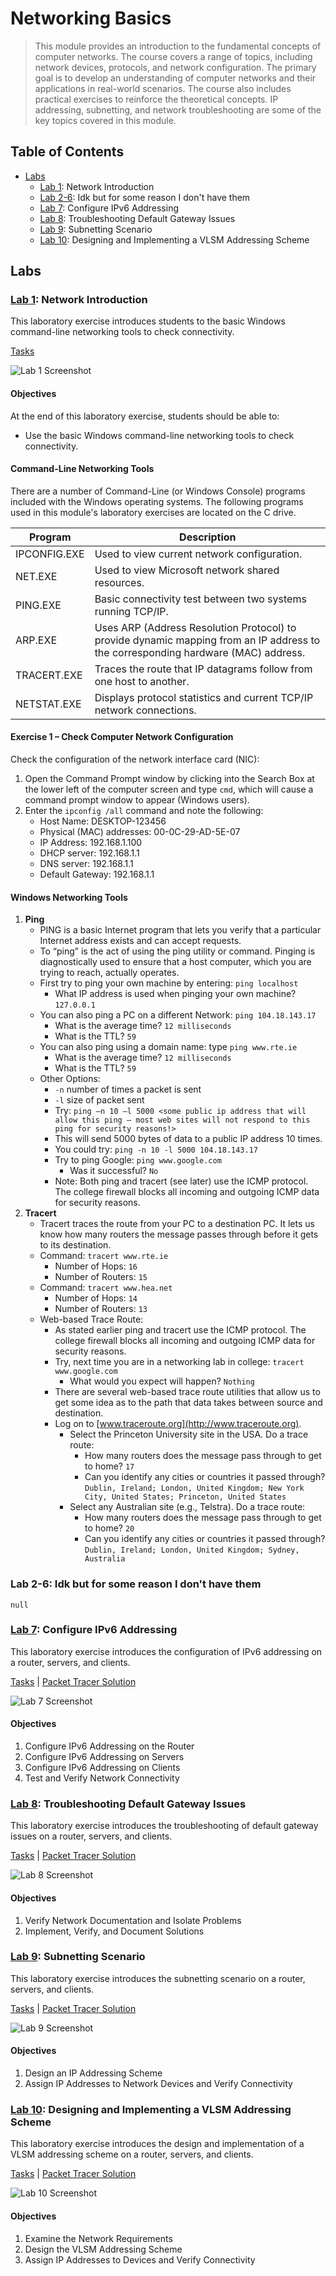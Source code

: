 # Networking Basics

> This module provides an introduction to the fundamental concepts of computer networks. The course covers a range of topics, including network devices, protocols, and network configuration. The primary goal is to develop an understanding of computer networks and their applications in real-world scenarios. The course also includes practical exercises to reinforce the theoretical concepts. IP addressing, subnetting, and network troubleshooting are some of the key topics covered in this module.

## Table of Contents

- [Labs](#labs)
    - [Lab 1](#lab-1-network-introduction): Network Introduction
    - [Lab 2-6](#lab-2-6-idk-but-for-some-reason-i-dont-have-them): Idk but for some reason I don't have them
    - [Lab 7](#lab-7-configure-ipv6-addressing): Configure IPv6 Addressing
    - [Lab 8](#lab-8-troubleshooting-default-gateway-issues): Troubleshooting Default Gateway Issues
    - [Lab 9](#lab-9-subnetting-scenario): Subnetting Scenario
    - [Lab 10](#lab-10-designing-and-implementing-a-vlsm-addressing-scheme): Designing and Implementing a VLSM Addressing Scheme

## Labs

### [Lab 1](Lab1): Network Introduction

This laboratory exercise introduces students to the basic Windows command-line networking tools to check connectivity.

[Tasks](Lab1/Network%20Introduction.pdf)

![Lab 1 Screenshot](../Screenshots/Networking%20Basics/Lab1/Screenshot.png)

#### Objectives

At the end of this laboratory exercise, students should be able to:
- Use the basic Windows command-line networking tools to check connectivity.

#### Command-Line Networking Tools

There are a number of Command-Line (or Windows Console) programs included with the Windows operating systems. The following programs used in this module's laboratory exercises are located on the C drive.

| Program | Description |
|---------|-------------|
| IPCONFIG.EXE | Used to view current network configuration. |
| NET.EXE | Used to view Microsoft network shared resources. |
| PING.EXE | Basic connectivity test between two systems running TCP/IP. |
| ARP.EXE | Uses ARP (Address Resolution Protocol) to provide dynamic mapping from an IP address to the corresponding hardware (MAC) address. |
| TRACERT.EXE | Traces the route that IP datagrams follow from one host to another. |
| NETSTAT.EXE | Displays protocol statistics and current TCP/IP network connections. |

#### Exercise 1 – Check Computer Network Configuration

Check the configuration of the network interface card (NIC):
1. Open the Command Prompt window by clicking into the Search Box at the lower left of the computer screen and type `cmd`, which will cause a command prompt window to appear (Windows users).
2. Enter the `ipconfig /all` command and note the following:
   - Host Name: DESKTOP-123456
   - Physical (MAC) addresses: 00-0C-29-AD-5E-07
   - IP Address: 192.168.1.100
   - DHCP server: 192.168.1.1
   - DNS server: 192.168.1.1
   - Default Gateway: 192.168.1.1

#### Windows Networking Tools

1. **Ping**
   - PING is a basic Internet program that lets you verify that a particular Internet address exists and can accept requests.
   - To “ping” is the act of using the ping utility or command. Pinging is diagnostically used to ensure that a host computer, which you are trying to reach, actually operates.
   - First try to ping your own machine by entering: `ping localhost`
     - What IP address is used when pinging your own machine? `127.0.0.1`
   - You can also ping a PC on a different Network: `ping 104.18.143.17`
     - What is the average time? `12 milliseconds`
     - What is the TTL? `59`
   - You can also ping using a domain name: type `ping www.rte.ie`
     - What is the average time? `12 milliseconds`
     - What is the TTL? `59`
   - Other Options:
     - `-n` number of times a packet is sent
     - `-l` size of packet sent
     - Try: `ping –n 10 –l 5000 <some public ip address that will allow this ping – most web sites will not respond to this ping for security reasons!>`
     - This will send 5000 bytes of data to a public IP address 10 times.
     - You could try: `ping -n 10 -l 5000 104.18.143.17`
     - Try to ping Google: `ping www.google.com`
       - Was it successful? `No`
     - Note: Both ping and tracert (see later) use the ICMP protocol. The college firewall blocks all incoming and outgoing ICMP data for security reasons.
2. **Tracert**
   - Tracert traces the route from your PC to a destination PC. It lets us know how many routers the message passes through before it gets to its destination.
   - Command: `tracert www.rte.ie`
     - Number of Hops: `16`
     - Number of Routers: `15`
   - Command: `tracert www.hea.net`
     - Number of Hops: `14`
     - Number of Routers: `13`
   - Web-based Trace Route:
     - As stated earlier ping and tracert use the ICMP protocol. The college firewall blocks all incoming and outgoing ICMP data for security reasons.
     - Try, next time you are in a networking lab in college: `tracert www.google.com`
       - What would you expect will happen? `Nothing`
     - There are several web-based trace route utilities that allow us to get some idea as to the path that data takes between source and destination.
     - Log on to [www.traceroute.org](http://www.traceroute.org).
       - Select the Princeton University site in the USA. Do a trace route:
         - How many routers does the message pass through to get to home? `17`
         - Can you identify any cities or countries it passed through? `Dublin, Ireland; London, United Kingdom; New York City, United States; Princeton, United States`
       - Select any Australian site (e.g., Telstra). Do a trace route:
         - How many routers does the message pass through to get to home? `20`
         - Can you identify any cities or countries it passed through? `Dublin, Ireland; London, United Kingdom; Sydney, Australia`

### Lab 2-6: Idk but for some reason I don't have them

`null`

### [Lab 7](Lab7): Configure IPv6 Addressing

This laboratory exercise introduces the configuration of IPv6 addressing on a router, servers, and clients.

[Tasks](Lab7/Configure%20IPv6%20Addressing.pdf) | [Packet Tracer Solution](Lab7/Configure%20IPv6%20Addressing.pka)

![Lab 7 Screenshot](../Screenshots/Networking%20Basics/Lab7/Screenshot.png)

#### Objectives

1. Configure IPv6 Addressing on the Router
2. Configure IPv6 Addressing on Servers
3. Configure IPv6 Addressing on Clients
4. Test and Verify Network Connectivity

### [Lab 8](Lab8): Troubleshooting Default Gateway Issues

This laboratory exercise introduces the troubleshooting of default gateway issues on a router, servers, and clients.

[Tasks](Lab8/Troubleshooting%20Default%20Gateway%20Issues.pdf) | [Packet Tracer Solution](Lab8/Troubleshooting%20Default%20Gateway%20Issues.pka)

![Lab 8 Screenshot](../Screenshots/Networking%20Basics/Lab8/Screenshot.png)

#### Objectives

1. Verify Network Documentation and Isolate Problems
2. Implement, Verify, and Document Solutions

### [Lab 9](Lab9): Subnetting Scenario

This laboratory exercise introduces the subnetting scenario on a router, servers, and clients.

[Tasks](Lab9/Subnetting%20Scenario.pdf) | [Packet Tracer Solution](Lab9/Subnetting%20Scenario.pka)

![Lab 9 Screenshot](../Screenshots/Networking%20Basics/Lab9/Screenshot.png)

#### Objectives

1. Design an IP Addressing Scheme
2. Assign IP Addresses to Network Devices and Verify Connectivity

### [Lab 10](Lab10): Designing and Implementing a VLSM Addressing Scheme

This laboratory exercise introduces the design and implementation of a VLSM addressing scheme on a router, servers, and clients.

[Tasks](Lab10/Designing%20and%20Implementing%20a%20VLSM%20Addressing%20Scheme.pdf) | [Packet Tracer Solution](Lab10/Designing%20and%20Implementing%20a%20VLSM%20Addressing%20Scheme.pka)

![Lab 10 Screenshot](../Screenshots/Networking%20Basics/Lab10/Screenshot.png)

#### Objectives

1. Examine the Network Requirements
2. Design the VLSM Addressing Scheme
3. Assign IP Addresses to Devices and Verify Connectivity
